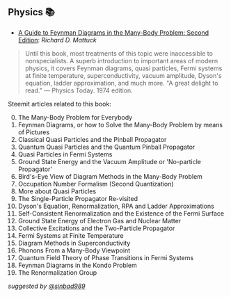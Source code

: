 ## Physics 📚 
- [A Guide to Feynman Diagrams in the Many-Body Problem: Second Edition](https://github.com/valjen/book_collection/blob/master/Mathematics/A%20Gentle%20Introduction%20to%20the%20Art%20of%20Mathematics.pdf): *Richard D. Mattuck*
> Until this book, most treatments of this topic were inaccessible to nonspecialists. A superb introduction to important areas of modern physics, it covers Feynman diagrams, quasi particles, Fermi systems at finite temperature, superconductivity, vacuum amplitude, Dyson's equation, ladder approximation, and much more. "A great delight to read." — Physics Today. 1974 edition.



Steemit articles related to this book:

0. The Many-Body Problem for Everybody
1. Feynman Diagrams, or how to Solve the Many-Body Problem by means of Pictures
2. Classical Quasi Particles and the Pinball Propagator
3. Quantum Quasi Particles and the Quantum Pinball Propagator
4. Quasi Particles in Fermi Systems
5. Ground State Energy and the Vacuum Amplitude or 'No-particle Propagator'
6. Bird's-Eye View of Diagram Methods in the Many-Body Problem
7. Occupation Number Formalism (Second Quantization)
8. More about Quasi Particles
9. The Single-Particle Propagator Re-visited
10. Dyson's Equation, Renormalization, RPA and Ladder Approximations
11. Self-Consistent Renormalization and the Existence of the Fermi Surface
12. Ground State Energy of Electron Gas and Nuclear Matter
13. Collective Excitations and the Two-Particle Propagator
14. Fermi Systems at Finite Temperature
15. Diagram Methods in Superconductivity
16. Phonons From a Many-Body Viewpoint
17. Quantum Field Theory of Phase Transitions in Fermi Systems
18. Feynman Diagrams in the Kondo Problem
19. The Renormalization Group



*suggested by [@sinbad989](https://steemit.com/@sinbad989)*